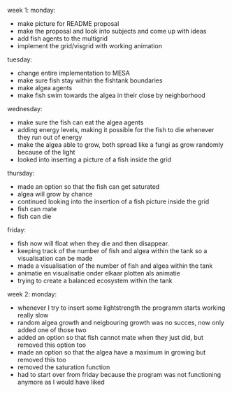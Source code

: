 <!-- Description of project progress -->

week 1:
monday:
- make picture for README proposal
- make the proposal and look into subjects and come up with ideas
- add fish agents to the multigrid
- implement the grid/visgrid with working animation

tuesday:
- change entire implementation to MESA
- make sure fish stay within the fishtank boundaries
- make algea agents
- make fish swim towards the algea in their close by neighborhood

wednesday:
- make sure the fish can eat the algea agents
- adding energy levels, making it possible for the fish to die whenever they run out of energy
- make the algea able to grow, both spread like a fungi as grow randomly because of the light
- looked into inserting a picture of a fish inside the grid


thursday:
- made an option so that the fish can get saturated
- algea will grow by chance
- continued looking into the insertion of a fish picture inside the grid
- fish can mate
- fish can die


friday:
- fish now will float when they die and then disappear.
- keeping track of the number of fish and algea within the tank so a visualisation can be made
- made a visualisation of the number of fish and algea within the tank
- animatie en visualisatie onder elkaar plotten als animatie
- trying to create a balanced ecosystem within the tank

week 2:
monday:
- whenever I try to insert some lightstrength the programm starts working really slow
- random algea growth and neigbouring growth was no succes, now only added one of those two
- added an option so that fish cannot mate when they just did, but removed this option too
- made an option so that the algea have a maximum in growing but removed this too
- removed the saturation function
- had to start over from friday because the program was not functioning anymore as I would have liked
